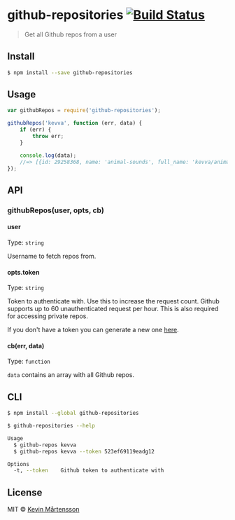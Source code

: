 # github-repositories [![Build Status](http://img.shields.io/travis/kevva/github-repositories.svg?style=flat)](https://travis-ci.org/kevva/github-repositories)

> Get all Github repos from a user

## Install

```bash
$ npm install --save github-repositories
```

## Usage

```js
var githubRepos = require('github-repositories');

githubRepos('kevva', function (err, data) {
	if (err) {
		throw err;
	}

	console.log(data);
	//=> [{id: 29258368, name: 'animal-sounds', full_name: 'kevva/animal-sounds', ...}, ...]
});
```

## API

### githubRepos(user, opts, cb)

#### user

Type: `string`

Username to fetch repos from.

#### opts.token

Type: `string`

Token to authenticate with. Use this to increase the request count. Github supports
up to 60 unauthenticated request per hour. This is also required for accessing private
repos.

If you don't have a token you can generate a new one [here](https://github.com/settings/tokens/new).

#### cb(err, data)

Type: `function`

`data` contains an array with all Github repos.

## CLI

```sh
$ npm install --global github-repositories
```

```sh
$ github-repositories --help

Usage
  $ github-repos kevva
  $ github-repos kevva --token 523ef69119eadg12

Options
  -t, --token    Github token to authenticate with
```

## License

MIT © [Kevin Mårtensson](https://github.com/kevva)
